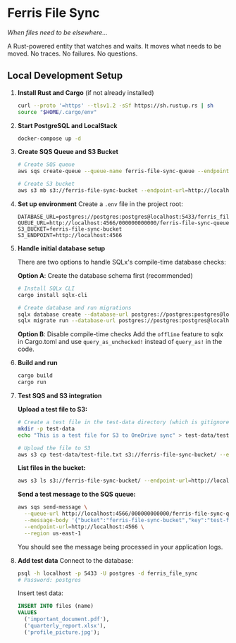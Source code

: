 # Ferris File Sync

*When files need to be elsewhere...*

A Rust-powered entity that watches and waits. It moves what needs to be moved.
No traces. No failures. No questions.

## Local Development Setup

1. **Install Rust and Cargo** (if not already installed)
   ```bash
   curl --proto '=https' --tlsv1.2 -sSf https://sh.rustup.rs | sh
   source "$HOME/.cargo/env"
   ```

2. **Start PostgreSQL and LocalStack**
   ```bash
   docker-compose up -d
   ```

3. **Create SQS Queue and S3 Bucket**
   ```bash
   # Create SQS queue
   aws sqs create-queue --queue-name ferris-file-sync-queue --endpoint-url=http://localhost:4566 --region us-east-1
   
   # Create S3 bucket
   aws s3 mb s3://ferris-file-sync-bucket --endpoint-url=http://localhost:4566 --region us-east-1
   ```

4. **Set up environment**
   Create a `.env` file in the project root:
   ```
   DATABASE_URL=postgres://postgres:postgres@localhost:5433/ferris_file_sync
   QUEUE_URL=http://localhost:4566/000000000000/ferris-file-sync-queue
   S3_BUCKET=ferris-file-sync-bucket
   S3_ENDPOINT=http://localhost:4566
   ```

5. **Handle initial database setup**

   There are two options to handle SQLx's compile-time database checks:

   **Option A**: Create the database schema first (recommended)
   ```bash
   # Install SQLx CLI
   cargo install sqlx-cli

   # Create database and run migrations
   sqlx database create --database-url postgres://postgres:postgres@localhost:5433/ferris_file_sync
   sqlx migrate run --database-url postgres://postgres:postgres@localhost:5433/ferris_file_sync
   ```

   **Option B**: Disable compile-time checks
   Add the `offline` feature to sqlx in Cargo.toml and use `query_as_unchecked!` instead of `query_as!` in the code.

6. **Build and run**
   ```bash
   cargo build
   cargo run
   ```

7. **Test SQS and S3 integration**
   
   **Upload a test file to S3:**
   ```bash
   # Create a test file in the test-data directory (which is gitignored)
   mkdir -p test-data
   echo "This is a test file for S3 to OneDrive sync" > test-data/test-file.txt
   
   # Upload the file to S3
   aws s3 cp test-data/test-file.txt s3://ferris-file-sync-bucket/ --endpoint-url=http://localhost:4566 --region us-east-1
   ```
   
   **List files in the bucket:**
   ```bash
   aws s3 ls s3://ferris-file-sync-bucket/ --endpoint-url=http://localhost:4566 --region us-east-1
   ```
   
   **Send a test message to the SQS queue:**
   ```bash
   aws sqs send-message \
     --queue-url http://localhost:4566/000000000000/ferris-file-sync-queue \
     --message-body '{"bucket":"ferris-file-sync-bucket","key":"test-file.txt","destination":"/Documents/"}' \
     --endpoint-url=http://localhost:4566 \
     --region us-east-1
   ```
   
   You should see the message being processed in your application logs.

8. **Add test data**
   Connect to the database:
   ```bash
   psql -h localhost -p 5433 -U postgres -d ferris_file_sync
   # Password: postgres
   ```

   Insert test data:
   ```sql
   INSERT INTO files (name)
   VALUES
     ('important_document.pdf'),
     ('quarterly_report.xlsx'),
     ('profile_picture.jpg');
   ```